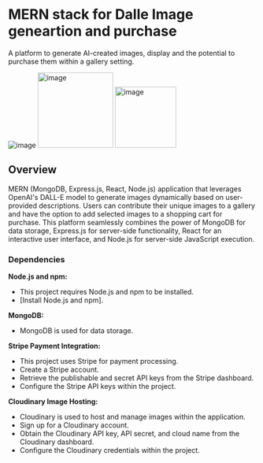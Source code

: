 
# MERN stack for Dalle Image geneartion and purchase
A platform to generate AI-created images, display and the potential to purchase them within a gallery setting.

![image](https://github.com/Malini-ux/AI-generated-art-market-MERN/assets/114894629/fa05db3a-5cef-4d68-bb55-f7f52c5023c0)
<img width="153" alt="image" src="https://github.com/Malini-ux/AI-generated-art-market-MERN/assets/114894629/c6a59c46-cb14-49de-9cdf-cefb154f3599">
<img width="124" alt="image" src="https://github.com/Malini-ux/AI-generated-art-market-MERN/assets/114894629/17c6d18d-786d-43c2-ac81-77fb0bad4c51">

## Overview
MERN (MongoDB, Express.js, React, Node.js) application that leverages OpenAI's DALL-E model to generate images dynamically based on user-provided descriptions. Users can contribute their unique images to a gallery and have the option to add selected images to a shopping cart for purchase. This platform seamlessly combines the power of MongoDB for data storage, Express.js for server-side functionality, React for an interactive user interface, and Node.js for server-side JavaScript execution.

### Dependencies

**Node.js and npm:**
  - This project requires Node.js and npm to be installed.
  - [Install Node.js and npm].

**MongoDB:**
  - MongoDB is used for data storage.

**Stripe Payment Integration:**
  - This project uses Stripe for payment processing.
  - Create a Stripe account.
  - Retrieve the publishable and secret API keys from the Stripe dashboard.
  - Configure the Stripe API keys within the project.

**Cloudinary Image Hosting:**
  - Cloudinary is used to host and manage images within the application.
  - Sign up for a Cloudinary account.
  - Obtain the Cloudinary API key, API secret, and cloud name from the Cloudinary dashboard.
  - Configure the Cloudinary credentials within the project.
